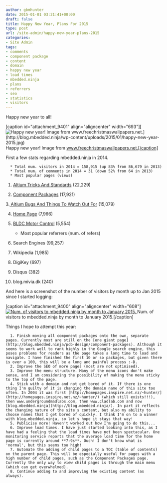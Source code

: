 ```yaml
---
author: gbmhunter
date: 2015-01-01 03:21:41+00:00
draft: false
title: Happy New Year, Plans For 2015
type: post
url: /site-admin/happy-new-year-plans-2015
categories:
- Site Admin
tags:
- comments
- component package
- content
- domain
- happy new year
- load times
- mbedded.ninja
- plans
- referrers
- seo
- statistics
- visitors
---
```


Happy new year to all!



[caption id="attachment_9401" align="aligncenter" width="693"][![Happy new year! Image from www.freechristmaswallpapers.net.](http://blog.mbedded.ninja/wp-content/uploads/2015/01/happy-new-year-2015.jpg)
](http://blog.mbedded.ninja/wp-content/uploads/2015/01/happy-new-year-2015.jpg) Happy new year! Image from www.freechristmaswallpapers.net.[/caption]



First a few stats regarding mbedded.ninja in 2014.





	  * Total num. visitors in 2014 = 158,915 (up 83% from 86,679 in 2013)
	  * Total num. of comments in 2014 = 31 (down 52% from 64 in 2013)
	  * Most popular pages (views)  

1. [Altium Tricks And Standards](http://blog.mbedded.ninja/electronics/general/altium/altium-tricks-and-standards) (22,229)  

2. [Component Packages](http://blog.mbedded.ninja/pcb-design/component-packages) (17,921)  

3.[ Altium Bugs And Things To Watch Out For](http://blog.mbedded.ninja/electronics/general/altium/altium-bugs-and-things-to-watch-out-for) (15,079)  

4. [Home Page](http://blog.mbedded.ninja/) (7,966)  

5. [BLDC Motor Control](http://blog.mbedded.ninja/electronics/circuit-design/bldc-motor-control) (5,554)
	  * Most popular referrers (num. of refers)  

1. Search Engines (99,257)  

2. Wikipedia (1,985)  

3. DigiKey (697)  

4. Disqus (382)  

5. blog.mivia.dk (240)



And here is a screenshot of the number of visitors by month up to Jan 2015 since I started logging:



[caption id="attachment_9400" align="aligncenter" width="608"][![Num. of visitors to mbedded.ninja by month to January 2015.](http://blog.mbedded.ninja/wp-content/uploads/2015/01/mbedded-ninja-visitor-stats-by-month-to-jan-2015.png)
](http://blog.mbedded.ninja/wp-content/uploads/2015/01/mbedded-ninja-visitor-stats-by-month-to-jan-2015.png) Num. of visitors to mbedded.ninja by month to January 2015.[/caption]



Things I hope to attempt this year:





	  1. Finish moving all component packages onto the own, separate pages. Currently most are still on the [one giant page](http://blog.mbedded.ninja/pcb-design/component-packages). Although it seems to work well to rank highly in the Google search engine, this poses problems for readers as the page takes a long time to load and navigate. I have finished the first 10 or so packages, but given there is over a 100, this will be a long and painful process :-D.
	  2. Improve the SEO of more pages (most are not optimised).
	  3. Improve the menu structure. Many of the menu icons don't make sense, and I am considering the possibility of making the menu sticky to the top of the page.
	  4. Stick with a domain and not get bored of it. If there is one thing I'm guilty of it is changing the domain name of this site too often. In 2004 it was first [http://homepages.inspire.net.nz/~hunter/](http://homepages.inspire.net.nz/~hunter/) (which still exists!!!), then www.undergroundmadlabs.com, then www.cladlab.com and now [blog.mbedded.ninja](http://blog.mbedded.ninja/). In part it reflects the changing nature of the site's content, but also my ability to choose names that I get bored of quickly. I think I'm on to a winner with blog.mbedded.ninja, so let's hope it stays that way!
	  5. Publicise more! Haven't worked out how I'm going to do this...
	  6. Improve load times. I have just started looking into this, as I have had a feeling that the load times have not been spectacular. One monitoring service reports that the average load time for the home page is currently around **7-9s**. Ouch! I don't know what is 'normal', but this seems too high!
	  7. Automate the adding of child pages to a TOC (table of contents) on the parent page. This will be especially useful for pages with a high number of child pages, such as the Component Packages page. Currently the only way to view child pages is through the main menu (which can get overwhelmed).
	  8. Continue adding to and improving the existing content (as always).

